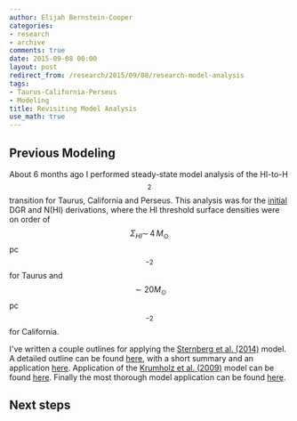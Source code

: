 ```yaml
---
author: Elijah Bernstein-Cooper
categories:
- research
- archive
comments: true
date: 2015-09-08 00:00
layout: post
redirect_from: /research/2015/09/08/research-model-analysis
tags:
- Taurus-California-Perseus
- Modeling
title: Revisiting Model Analysis
use_math: true
---
```


## **Previous Modeling**

About 6 months ago I performed steady-state model analysis of the HI-to-H$$_2$$
transition for Taurus, California and Perseus. This analysis was for the
[initial](/2015/03/02/Perseus-HI-Threshold/) DGR and N(HI) derivations, where
the HI threshold surface densities were on order of
$$\Sigma_{HI}\sim\,4\,M_\odot$$ pc$$^{-2}$$ for Taurus and $$\sim 20 M_\odot$$
pc$$^{-2}$$ for California.

I've written a couple outlines for applying the [Sternberg et al.
(2014)](http://adsabs.harvard.edu/abs/2014ApJ...790...10S) model. A detailed
outline can be found [here](/2015/03/06/Sternberg-Discussion/), with a short
summary and an application [here](/2015/03/12/Sternberg-Fitting/). Application
of the [Krumholz et al. (2009)]() model can be found
[here](/2015/03/19/Model-Analysis/). Finally the most thorough model
application can be found [here](/2015/03/23/Adding-More-Cores/).

## **Next steps**